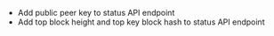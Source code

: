 * Add public peer key to status API endpoint
* Add top block height and top key block hash to status API endpoint
